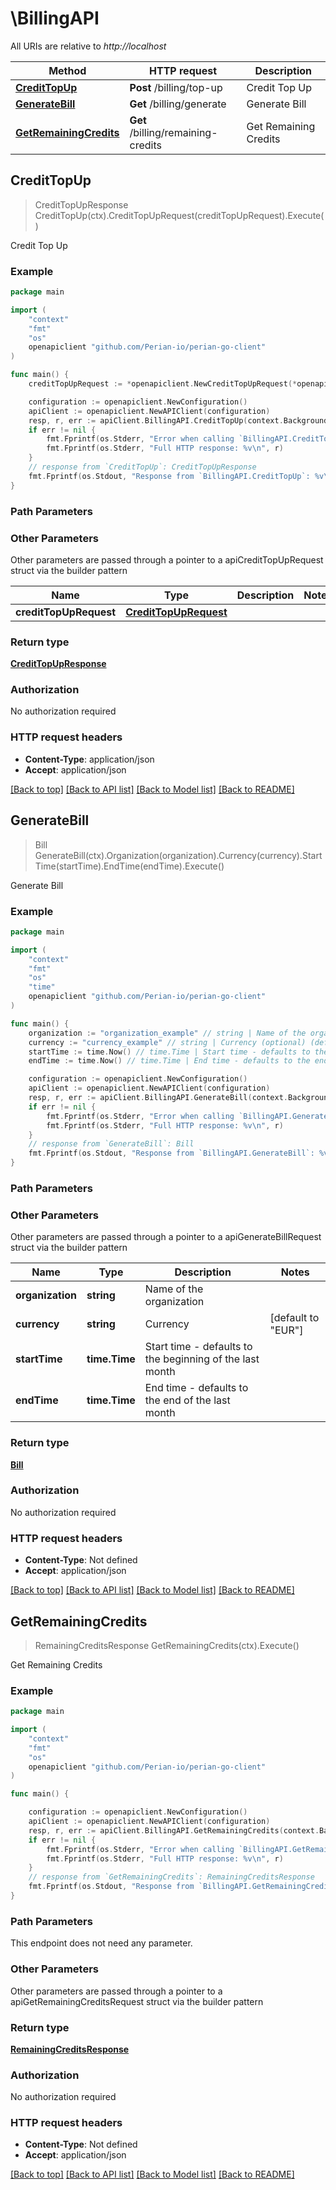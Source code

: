 # \BillingAPI

All URIs are relative to *http://localhost*

Method | HTTP request | Description
------------- | ------------- | -------------
[**CreditTopUp**](BillingAPI.md#CreditTopUp) | **Post** /billing/top-up | Credit Top Up
[**GenerateBill**](BillingAPI.md#GenerateBill) | **Get** /billing/generate | Generate Bill
[**GetRemainingCredits**](BillingAPI.md#GetRemainingCredits) | **Get** /billing/remaining-credits | Get Remaining Credits



## CreditTopUp

> CreditTopUpResponse CreditTopUp(ctx).CreditTopUpRequest(creditTopUpRequest).Execute()

Credit Top Up



### Example

```go
package main

import (
	"context"
	"fmt"
	"os"
	openapiclient "github.com/Perian-io/perian-go-client"
)

func main() {
	creditTopUpRequest := *openapiclient.NewCreditTopUpRequest(*openapiclient.NewAmount()) // CreditTopUpRequest | 

	configuration := openapiclient.NewConfiguration()
	apiClient := openapiclient.NewAPIClient(configuration)
	resp, r, err := apiClient.BillingAPI.CreditTopUp(context.Background()).CreditTopUpRequest(creditTopUpRequest).Execute()
	if err != nil {
		fmt.Fprintf(os.Stderr, "Error when calling `BillingAPI.CreditTopUp``: %v\n", err)
		fmt.Fprintf(os.Stderr, "Full HTTP response: %v\n", r)
	}
	// response from `CreditTopUp`: CreditTopUpResponse
	fmt.Fprintf(os.Stdout, "Response from `BillingAPI.CreditTopUp`: %v\n", resp)
}
```

### Path Parameters



### Other Parameters

Other parameters are passed through a pointer to a apiCreditTopUpRequest struct via the builder pattern


Name | Type | Description  | Notes
------------- | ------------- | ------------- | -------------
 **creditTopUpRequest** | [**CreditTopUpRequest**](CreditTopUpRequest.md) |  | 

### Return type

[**CreditTopUpResponse**](CreditTopUpResponse.md)

### Authorization

No authorization required

### HTTP request headers

- **Content-Type**: application/json
- **Accept**: application/json

[[Back to top]](#) [[Back to API list]](../README.md#documentation-for-api-endpoints)
[[Back to Model list]](../README.md#documentation-for-models)
[[Back to README]](../README.md)


## GenerateBill

> Bill GenerateBill(ctx).Organization(organization).Currency(currency).StartTime(startTime).EndTime(endTime).Execute()

Generate Bill



### Example

```go
package main

import (
	"context"
	"fmt"
	"os"
    "time"
	openapiclient "github.com/Perian-io/perian-go-client"
)

func main() {
	organization := "organization_example" // string | Name of the organization
	currency := "currency_example" // string | Currency (optional) (default to "EUR")
	startTime := time.Now() // time.Time | Start time - defaults to the beginning of the last month (optional)
	endTime := time.Now() // time.Time | End time - defaults to the end of the last month (optional)

	configuration := openapiclient.NewConfiguration()
	apiClient := openapiclient.NewAPIClient(configuration)
	resp, r, err := apiClient.BillingAPI.GenerateBill(context.Background()).Organization(organization).Currency(currency).StartTime(startTime).EndTime(endTime).Execute()
	if err != nil {
		fmt.Fprintf(os.Stderr, "Error when calling `BillingAPI.GenerateBill``: %v\n", err)
		fmt.Fprintf(os.Stderr, "Full HTTP response: %v\n", r)
	}
	// response from `GenerateBill`: Bill
	fmt.Fprintf(os.Stdout, "Response from `BillingAPI.GenerateBill`: %v\n", resp)
}
```

### Path Parameters



### Other Parameters

Other parameters are passed through a pointer to a apiGenerateBillRequest struct via the builder pattern


Name | Type | Description  | Notes
------------- | ------------- | ------------- | -------------
 **organization** | **string** | Name of the organization | 
 **currency** | **string** | Currency | [default to &quot;EUR&quot;]
 **startTime** | **time.Time** | Start time - defaults to the beginning of the last month | 
 **endTime** | **time.Time** | End time - defaults to the end of the last month | 

### Return type

[**Bill**](Bill.md)

### Authorization

No authorization required

### HTTP request headers

- **Content-Type**: Not defined
- **Accept**: application/json

[[Back to top]](#) [[Back to API list]](../README.md#documentation-for-api-endpoints)
[[Back to Model list]](../README.md#documentation-for-models)
[[Back to README]](../README.md)


## GetRemainingCredits

> RemainingCreditsResponse GetRemainingCredits(ctx).Execute()

Get Remaining Credits



### Example

```go
package main

import (
	"context"
	"fmt"
	"os"
	openapiclient "github.com/Perian-io/perian-go-client"
)

func main() {

	configuration := openapiclient.NewConfiguration()
	apiClient := openapiclient.NewAPIClient(configuration)
	resp, r, err := apiClient.BillingAPI.GetRemainingCredits(context.Background()).Execute()
	if err != nil {
		fmt.Fprintf(os.Stderr, "Error when calling `BillingAPI.GetRemainingCredits``: %v\n", err)
		fmt.Fprintf(os.Stderr, "Full HTTP response: %v\n", r)
	}
	// response from `GetRemainingCredits`: RemainingCreditsResponse
	fmt.Fprintf(os.Stdout, "Response from `BillingAPI.GetRemainingCredits`: %v\n", resp)
}
```

### Path Parameters

This endpoint does not need any parameter.

### Other Parameters

Other parameters are passed through a pointer to a apiGetRemainingCreditsRequest struct via the builder pattern


### Return type

[**RemainingCreditsResponse**](RemainingCreditsResponse.md)

### Authorization

No authorization required

### HTTP request headers

- **Content-Type**: Not defined
- **Accept**: application/json

[[Back to top]](#) [[Back to API list]](../README.md#documentation-for-api-endpoints)
[[Back to Model list]](../README.md#documentation-for-models)
[[Back to README]](../README.md)

